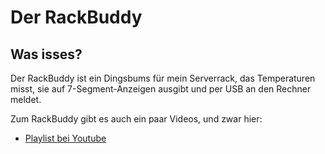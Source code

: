 Der RackBuddy
============

Was isses?
-------------

Der RackBuddy ist ein Dingsbums für mein Serverrack, das Temperaturen misst, sie auf 7-Segment-Anzeigen ausgibt und per USB an den Rechner meldet.

Zum RackBuddy gibt es auch ein paar Videos, und zwar hier:

 - [Playlist bei Youtube](http://www.youtube.com/playlist?list=PLFFlJlvZ--PkYDAD19FQtcRBbY8yCnrR-)




